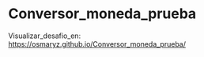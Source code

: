 # Conversor_moneda_prueba

Visualizar_desafio_en: https://osmaryz.github.io/Conversor_moneda_prueba/
